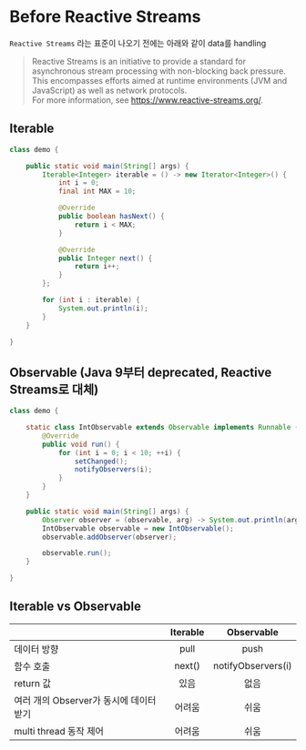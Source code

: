 # Before Reactive Streams

`Reactive Streams` 라는 표준이 나오기 전에는 아래와 같이 data를 handling
> Reactive Streams is an initiative to provide a standard for asynchronous stream processing with non-blocking back
> pressure.  
> This encompasses efforts aimed at runtime environments (JVM and JavaScript) as well as network protocols.  
> For more information, see <https://www.reactive-streams.org/>.

## Iterable

```java
class demo {

	public static void main(String[] args) {
		Iterable<Integer> iterable = () -> new Iterator<Integer>() {
			int i = 0;
			final int MAX = 10;

			@Override
			public boolean hasNext() {
				return i < MAX;
			}

			@Override
			public Integer next() {
				return i++;
			}
		};

		for (int i : iterable) {
			System.out.println(i);
		}
	}

}
```

## Observable (Java 9부터 deprecated, Reactive Streams로 대체)

```java
class demo {

	static class IntObservable extends Observable implements Runnable {
		@Override
		public void run() {
			for (int i = 0; i < 10; ++i) {
				setChanged();
				notifyObservers(i);
			}
		}
	}

	public static void main(String[] args) {
		Observer observer = (observable, arg) -> System.out.println(arg);
		IntObservable observable = new IntObservable();
		observable.addObserver(observer);

		observable.run();
	}

}
```

## Iterable vs Observable

|                            | Iterable |     Observable     |
|----------------------------|:--------:|:------------------:|
| 데이터 방향                     |   pull   |        push        |
| 함수 호출                      |  next()  | notifyObservers(i) |
| return 값                   |    있음    |         없음         |
| 여러 개의 Observer가 동시에 데이터 받기 |   어려움    |         쉬움         |
| multi thread 동작 제어         |   어려움    |         쉬움         |
